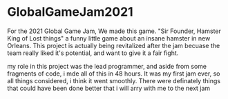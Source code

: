 # GlobalGameJam2021

For the 2021 Global Game Jam, We made this game.
"Sir Founder, Hamster King of Lost things"
a funny little game about an insane hamster in new Orleans.
This project is actually being revitalized after the jam becuase the team really liked it's potential, and want to give it a fair fight.

my role in this project was the lead programmer, and aside from some fragments of code, i mde all of this in 48 hours. It was my first jam ever, so all things considered,
i think it went smoothly. 
There were definately things that could have been done better that i will arry with me to the next jam
